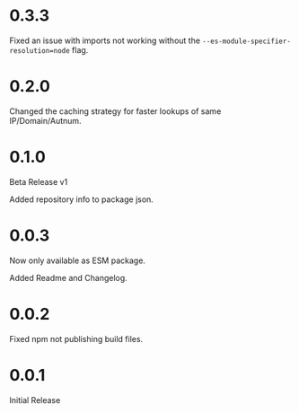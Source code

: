 # 0.3.3

Fixed an issue with imports not working without the `--es-module-specifier-resolution=node` flag.

# 0.2.0

Changed the caching strategy for faster lookups of same IP/Domain/Autnum.

# 0.1.0

Beta Release v1

Added repository info to package json.

# 0.0.3

Now only available as ESM package.

Added Readme and Changelog.

# 0.0.2

Fixed npm not publishing build files.

# 0.0.1

Initial Release
